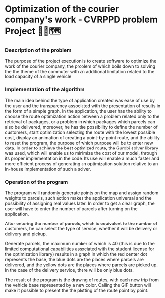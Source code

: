 # Optimization of the courier company's work - CVRPPD problem Project :book::truck::world_map:

### Description of the problem

The purpose of the project execution is to create software to optimize the work of the courier company, the problem of which boils down to solving the the theme of the commuter with an additional limitation related to the load capacity of a single vehicle

### Implementation of the algorithm

The main idea behind the type of application created was ease of use by the user and the transparency associated with the presentation of results in the form of a simple graph. In the application, the user has the ability to choose the route optimization action between a problem related only to the retrieval of packages, or a problem in which packages which parcels can also be delivered, moreover, he has the possibility to define the number of customers, start optimization selecting the route with the lowest possible cost, display an animation of creating a point-by-point route, and the ability to reset the program, the purpose of which purpose will be to enter new data. In order to achieve the best optimized route, the Gurobi solver library was used, which will enable us to minimize the cost of our model, through its proper implementation in the code. Its use will enable a much faster and more efficient process of generating an optimization solution relative to an in-house implementation of such a solver.

### Operation of the program

The program will randomly generate points on the map and assign random weights to parcels, such action makes the application universal and the possibility of assigning real values later. In order to get a clear graph, the user will have to enter the number of parcels after turning on the application. 

After entering the number of parcels, which is equivalent to the number of customers, he can select the type of 
service, whether it will be delivery or delivery and pickup.

Generate parcels, the maximum number of which is 40 (this is due to the limited 
computational capabilities associated with the student license for the optimization library) results in a graph in which the red center dot represents the base, the blue dots are the places where parcels are delivered, and the yellow dots are the places where parcels are picked up. In the case of the delivery service, there will be only blue dots.

The result of the program is the drawing of routes, with each new trip from the vehicle base represented by a new color. Calling the GIF button will make it possible to present the the plotting of the route point by point.
